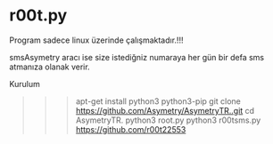 # r00t.py
Program sadece linux üzerinde çalışmaktadır.!!!

smsAsymetry aracı ise size istediğniz numaraya her gün bir defa sms atmanıza olanak verir.

Kurulum

>>> apt-get install python3 python3-pip
>>> git clone https://github.com/Asymetry/AsymetryTR..git
>>> cd AsymetryTR.
>>> python3 root.py
>>> python3 r00tsms.py
https://github.com/r00t22553
